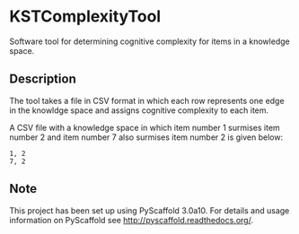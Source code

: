 # KSTComplexityTool

Software tool for determining cognitive complexity for items in a knowledge space.

## Description

The tool takes a file in CSV format in which each row represents one edge in the knowldge space and assigns cognitive complexity to each item.

A CSV file with a knowledge space in which item number 1 surmises item number 2 and item number 7 also surmises item number 2 is given below:
```
1, 2
7, 2
```
## Note

This project has been set up using PyScaffold 3.0a10. For details and usage
information on PyScaffold see http://pyscaffold.readthedocs.org/.
